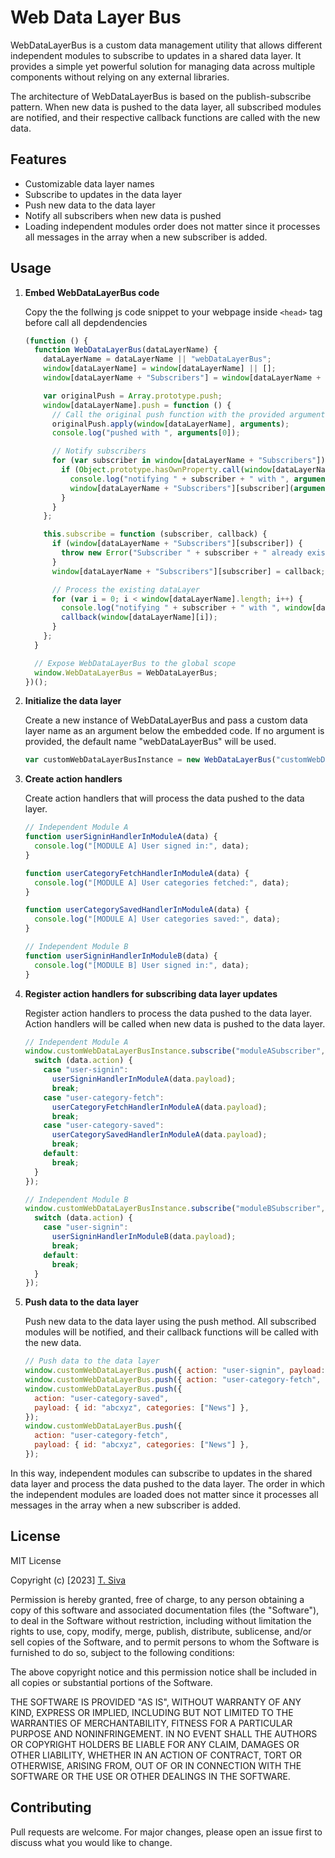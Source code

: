 # Web Data Layer Bus

WebDataLayerBus is a custom data management utility that allows different independent modules to subscribe to updates in a shared data layer. It provides a simple yet powerful solution for managing data across multiple components without relying on any external libraries.

The architecture of WebDataLayerBus is based on the publish-subscribe pattern. When new data is pushed to the data layer, all subscribed modules are notified, and their respective callback functions are called with the new data.

## Features

- Customizable data layer names
- Subscribe to updates in the data layer
- Push new data to the data layer
- Notify all subscribers when new data is pushed
- Loading independent modules order does not matter since it processes all messages in the array when a new subscriber is added.

## Usage

1. **Embed WebDataLayerBus code**

   Copy the the follwing js code snippet to your webpage inside `<head>` tag before call all depdendencies

   ```javascript
   (function () {
     function WebDataLayerBus(dataLayerName) {
       dataLayerName = dataLayerName || "webDataLayerBus";
       window[dataLayerName] = window[dataLayerName] || [];
       window[dataLayerName + "Subscribers"] = window[dataLayerName + "Subscribers"] || {};

       var originalPush = Array.prototype.push;
       window[dataLayerName].push = function () {
         // Call the original push function with the provided arguments
         originalPush.apply(window[dataLayerName], arguments);
         console.log("pushed with ", arguments[0]);

         // Notify subscribers
         for (var subscriber in window[dataLayerName + "Subscribers"]) {
           if (Object.prototype.hasOwnProperty.call(window[dataLayerName + "Subscribers"], subscriber)) {
             console.log("notifying " + subscriber + " with ", arguments[0]);
             window[dataLayerName + "Subscribers"][subscriber](arguments[0]);
           }
         }
       };

       this.subscribe = function (subscriber, callback) {
         if (window[dataLayerName + "Subscribers"][subscriber]) {
           throw new Error("Subscriber " + subscriber + " already exists");
         }
         window[dataLayerName + "Subscribers"][subscriber] = callback;

         // Process the existing dataLayer
         for (var i = 0; i < window[dataLayerName].length; i++) {
           console.log("notifying " + subscriber + " with ", window[dataLayerName][i]);
           callback(window[dataLayerName][i]);
         }
       };
     }

     // Expose WebDataLayerBus to the global scope
     window.WebDataLayerBus = WebDataLayerBus;
   })();
   ```

2. **Initialize the data layer**

   Create a new instance of WebDataLayerBus and pass a custom data layer name as an argument below the embedded code. If no argument is provided, the default name "webDataLayerBus" will be used.

   ```javascript
   var customWebDataLayerBusInstance = new WebDataLayerBus("customWebDataLayerBus");
   ```

3. **Create action handlers**

   Create action handlers that will process the data pushed to the data layer.

   ```javascript
   // Independent Module A
   function userSigninHandlerInModuleA(data) {
     console.log("[MODULE A] User signed in:", data);
   }

   function userCategoryFetchHandlerInModuleA(data) {
     console.log("[MODULE A] User categories fetched:", data);
   }

   function userCategorySavedHandlerInModuleA(data) {
     console.log("[MODULE A] User categories saved:", data);
   }

   // Independent Module B
   function userSigninHandlerInModuleB(data) {
     console.log("[MODULE B] User signed in:", data);
   }
   ```

4. **Register action handlers for subscribing data layer updates**

   Register action handlers to process the data pushed to the data layer. Action handlers will be called when new data is pushed to the data layer.

   ```javascript
   // Independent Module A
   window.customWebDataLayerBusInstance.subscribe("moduleASubscriber", function (data) {
     switch (data.action) {
       case "user-signin":
         userSigninHandlerInModuleA(data.payload);
         break;
       case "user-category-fetch":
         userCategoryFetchHandlerInModuleA(data.payload);
         break;
       case "user-category-saved":
         userCategorySavedHandlerInModuleA(data.payload);
         break;
       default:
         break;
     }
   });

   // Independent Module B
   window.customWebDataLayerBusInstance.subscribe("moduleBSubscriber", function (data) {
     switch (data.action) {
       case "user-signin":
         userSigninHandlerInModuleB(data.payload);
         break;
       default:
         break;
     }
   });
   ```

5. **Push data to the data layer**

   Push new data to the data layer using the push method. All subscribed modules will be notified, and their callback functions will be called with the new data.

   ```javascript
   // Push data to the data layer
   window.customWebDataLayerBus.push({ action: "user-signin", payload: { id: "abcxyz" } });
   window.customWebDataLayerBus.push({ action: "user-category-fetch", payload: { id: "abcxyz", categories: [] } });
   window.customWebDataLayerBus.push({
     action: "user-category-saved",
     payload: { id: "abcxyz", categories: ["News"] },
   });
   window.customWebDataLayerBus.push({
     action: "user-category-fetch",
     payload: { id: "abcxyz", categories: ["News"] },
   });
   ```

In this way, independent modules can subscribe to updates in the shared data layer and process the data pushed to the data layer. The order in which the independent modules are loaded does not matter since it processes all messages in the array when a new subscriber is added.

## License

MIT License

Copyright (c) [2023] [T. Siva](https://github.com/TSivaID)

Permission is hereby granted, free of charge, to any person obtaining a copy
of this software and associated documentation files (the "Software"), to deal
in the Software without restriction, including without limitation the rights
to use, copy, modify, merge, publish, distribute, sublicense, and/or sell
copies of the Software, and to permit persons to whom the Software is
furnished to do so, subject to the following conditions:

The above copyright notice and this permission notice shall be included in all
copies or substantial portions of the Software.

THE SOFTWARE IS PROVIDED "AS IS", WITHOUT WARRANTY OF ANY KIND, EXPRESS OR
IMPLIED, INCLUDING BUT NOT LIMITED TO THE WARRANTIES OF MERCHANTABILITY,
FITNESS FOR A PARTICULAR PURPOSE AND NONINFRINGEMENT. IN NO EVENT SHALL THE
AUTHORS OR COPYRIGHT HOLDERS BE LIABLE FOR ANY CLAIM, DAMAGES OR OTHER
LIABILITY, WHETHER IN AN ACTION OF CONTRACT, TORT OR OTHERWISE, ARISING FROM,
OUT OF OR IN CONNECTION WITH THE SOFTWARE OR THE USE OR OTHER DEALINGS IN THE
SOFTWARE.

## Contributing

Pull requests are welcome. For major changes, please open an issue first to discuss what you would like to change.
